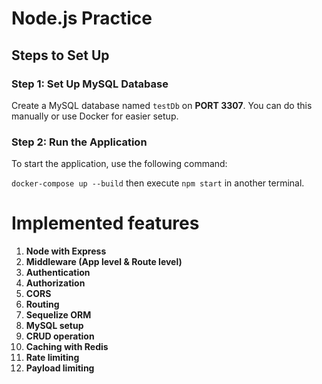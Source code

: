 ﻿# Node.js Practice

## Steps to Set Up

### Step 1: Set Up MySQL Database
Create a MySQL database named `testDb` on **PORT 3307**. You can do this manually or use Docker for easier setup.

### Step 2: Run the Application
To start the application, use the following command:

`docker-compose up --build` then execute `npm start` in another terminal.


# Implemented features
  1. **Node with Express**
  2. **Middleware (App level & Route level)**
  3. **Authentication**
  4. **Authorization**
  5. **CORS**
  6. **Routing**
  7. **Sequelize ORM**
  8. **MySQL setup**
  9. **CRUD operation**
  10. **Caching with Redis**
  11. **Rate limiting**
  12. **Payload limiting**
